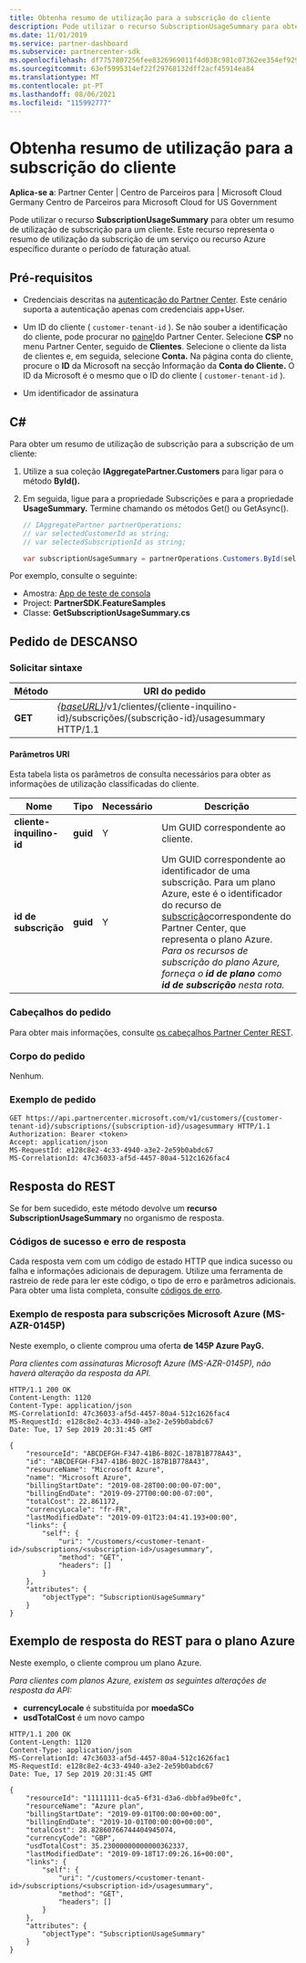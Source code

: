 ```yaml
---
title: Obtenha resumo de utilização para a subscrição do cliente
description: Pode utilizar o recurso SubscriptionUsageSummary para obter um resumo de utilização por subscrição de um serviço ou recurso Azure específico durante o período de faturação atual.
ms.date: 11/01/2019
ms.service: partner-dashboard
ms.subservice: partnercenter-sdk
ms.openlocfilehash: df7757807256fee8326969011f4d038c981c07362ee354ef929e592a7931a728
ms.sourcegitcommit: 63ef5995314ef22f29768132dff2acf45914ea84
ms.translationtype: MT
ms.contentlocale: pt-PT
ms.lasthandoff: 08/06/2021
ms.locfileid: "115992777"
---
```

# <a name="get-usage-summary-for-customers-subscription"></a>Obtenha resumo de utilização para a subscrição do cliente

**Aplica-se a**: Partner Center | Centro de Parceiros para | Microsoft Cloud Germany Centro de Parceiros para Microsoft Cloud for US Government

Pode utilizar o recurso **SubscriptionUsageSummary** para obter um resumo de utilização de subscrição para um cliente. Este recurso representa o resumo de utilização da subscrição de um serviço ou recurso Azure específico durante o período de faturação atual.

## <a name="prerequisites"></a>Pré-requisitos

- Credenciais descritas na [autenticação do Partner Center](partner-center-authentication.md). Este cenário suporta a autenticação apenas com credenciais app+User.

- Um ID do cliente ( `customer-tenant-id` ). Se não souber a identificação do cliente, pode procurar no [painel](https://partner.microsoft.com/dashboard)do Partner Center. Selecione **CSP** no menu Partner Center, seguido de **Clientes**. Selecione o cliente da lista de clientes e, em seguida, selecione **Conta.** Na página conta do cliente, procure o **ID** da Microsoft na secção Informação da **Conta do Cliente.** O ID da Microsoft é o mesmo que o ID do cliente ( `customer-tenant-id` ).

- Um identificador de assinatura

## <a name="c"></a>C\#

Para obter um resumo de utilização de subscrição para a subscrição de um cliente:

1. Utilize a sua coleção **IAggregatePartner.Customers** para ligar para o método **ById().**

2. Em seguida, ligue para a propriedade Subscrições e para a propriedade **UsageSummary.** Termine chamando os métodos Get() ou GetAsync().

    ``` csharp
    // IAggregatePartner partnerOperations;
    // var selectedCustomerId as string;
    // var selectedSubscriptionId as string;

    var subscriptionUsageSummary = partnerOperations.Customers.ById(selectedCustomerId).Subscriptions.ById(selectedSubscriptionId).UsageSummary.Get();
    ```

Por exemplo, consulte o seguinte:

- Amostra: [App de teste de consola](console-test-app.md)
- Project: **PartnerSDK.FeatureSamples**
- Classe: **GetSubscriptionUsageSummary.cs**

## <a name="rest-request"></a>Pedido de DESCANSO

### <a name="request-syntax"></a>Solicitar sintaxe

| Método  | URI do pedido                                                                                                                        |
|---------|------------------------------------------------------------------------------------------------------------------------------------|
| **GET** | [*{baseURL}*](partner-center-rest-urls.md)/v1/clientes/{cliente-inquilino-id}/subscrições/{subscrição-id}/usagesummary HTTP/1.1 |

#### <a name="uri-parameters"></a>Parâmetros URI

Esta tabela lista os parâmetros de consulta necessários para obter as informações de utilização classificadas do cliente.

| Nome                   | Tipo     | Necessário | Descrição                               |
|------------------------|----------|----------|-------------------------------------------|
| **cliente-inquilino-id** | **guid** | Y        | Um GUID correspondente ao cliente.     |
| **id de subscrição**    | **guid** | Y        | Um GUID correspondente ao identificador de uma subscrição. Para um plano Azure, este é o identificador do recurso de [subscrição](subscription-resources.md#subscription)correspondente do Partner Center, que representa o plano Azure. *Para os recursos de subscrição do plano Azure, forneça o **id de plano** como **id de subscrição** nesta rota.* |

### <a name="request-headers"></a>Cabeçalhos do pedido

Para obter mais informações, consulte [os cabeçalhos Partner Center REST](headers.md).

### <a name="request-body"></a>Corpo do pedido

Nenhum.

### <a name="request-example"></a>Exemplo de pedido

```http
GET https://api.partnercenter.microsoft.com/v1/customers/{customer-tenant-id}/subscriptions/{subscription-id}/usagesummary HTTP/1.1
Authorization: Bearer <token>
Accept: application/json
MS-RequestId: e128c8e2-4c33-4940-a3e2-2e59b0abdc67
MS-CorrelationId: 47c36033-af5d-4457-80a4-512c1626fac4
```

## <a name="rest-response"></a>Resposta do REST

Se for bem sucedido, este método devolve um **recurso SubscriptionUsageSummary** no organismo de resposta.

### <a name="response-success-and-error-codes"></a>Códigos de sucesso e erro de resposta

Cada resposta vem com um código de estado HTTP que indica sucesso ou falha e informações adicionais de depuragem. Utilize uma ferramenta de rastreio de rede para ler este código, o tipo de erro e parâmetros adicionais. Para obter uma lista completa, consulte [códigos de erro](error-codes.md).

### <a name="response-example-for-microsoft-azure-ms-azr-0145p-subscriptions"></a>Exemplo de resposta para subscrições Microsoft Azure (MS-AZR-0145P)

Neste exemplo, o cliente comprou uma oferta **de 145P Azure PayG.**

*Para clientes com assinaturas Microsoft Azure (MS-AZR-0145P), não haverá alteração da resposta da API.*

```http
HTTP/1.1 200 OK
Content-Length: 1120
Content-Type: application/json
MS-CorrelationId: 47c36033-af5d-4457-80a4-512c1626fac4
MS-RequestId: e128c8e2-4c33-4940-a3e2-2e59b0abdc67
Date: Tue, 17 Sep 2019 20:31:45 GMT

{
    "resourceId": "ABCDEFGH-F347-41B6-B02C-187B1B778A43",
    "id": "ABCDEFGH-F347-41B6-B02C-187B1B778A43",
    "resourceName": "Microsoft Azure",
    "name": "Microsoft Azure",
    "billingStartDate": "2019-08-28T00:00:00-07:00",
    "billingEndDate": "2019-09-27T00:00:00-07:00",
    "totalCost": 22.861172,
    "currencyLocale": "fr-FR",
    "lastModifiedDate": "2019-09-01T23:04:41.193+00:00",
    "links": {
        "self": {
            "uri": "/customers/<customer-tenant-id>/subscriptions/<subscription-id>/usagesummary",
            "method": "GET",
            "headers": []
        }
    },
    "attributes": {
        "objectType": "SubscriptionUsageSummary"
    }
}
```

## <a name="rest-response-example-for-azure-plan"></a>Exemplo de resposta do REST para o plano Azure

Neste exemplo, o cliente comprou um plano Azure.

*Para clientes com planos Azure, existem as seguintes alterações de resposta da API:*

- **currencyLocale** é substituída por **moedaSCo**
- **usdTotalCost** é um novo campo

```http
HTTP/1.1 200 OK
Content-Length: 1120
Content-Type: application/json
MS-CorrelationId: 47c36033-af5d-4457-80a4-512c1626fac1
MS-RequestId: e128c8e2-4c33-4940-a3e2-2e59b0abdc67
Date: Tue, 17 Sep 2019 20:31:45 GMT

{
    "resourceId": "11111111-dca5-6f31-d3a6-dbbfad9be0fc",
    "resourceName": "Azure plan",
    "billingStartDate": "2019-09-01T00:00:00+00:00",
    "billingEndDate": "2019-10-01T00:00:00+00:00",
    "totalCost": 28.82860766744404945074,
    "currencyCode": "GBP",
    "usdTotalCost": 35.23000000000000362337,
    "lastModifiedDate": "2019-09-18T17:09:26.16+00:00",
    "links": {
        "self": {
            "uri": "/customers/<customer-tenant-id>/subscriptions/<subscription-id>/usagesummary",
            "method": "GET",
            "headers": []
        }
    },
    "attributes": {
        "objectType": "SubscriptionUsageSummary"
    }
}
```
